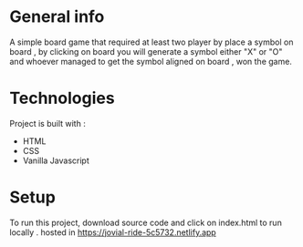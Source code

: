 # General info

A simple board game that required at least two player by place a symbol on board , by clicking on board you will generate a symbol either "X" or "O" and whoever managed to get the symbol aligned on board , won the game.

# Technologies

Project is built with :

* HTML
* CSS
* Vanilla Javascript

# Setup

To run this project, download source code and click on index.html to run locally .
hosted in https://jovial-ride-5c5732.netlify.app


